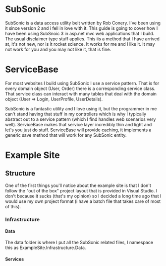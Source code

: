 # SubSonic

SubSonic is a data access utility belt written by Rob Conery.  I've been using it since version 2 and i fell in love with it.  This guide is going to cover how I have been using SubSnoic 3 in asp.net mvc web applications that I build.  The usual disclaimer type stuff applies.  This iis a method that I have arrived at, it's not new, nor is it rocket science.  It works for me and I like it.  It may not work for you and you may not like it, that is fine.

# ServiceBase

For most websites I build using SubSonic I use a service pattern.  That is for every domain object (User, Order) there is a corresponding service class.  That service class can interact with many tables that deal with the domain object (User => Login, UserProfile, UserDetails).  

SubSonic is a fantastic utility and I love using it, but the programmer in me can't stand having that stuff in my controllers which is why I typically abstract out to a service pattern (which I find handles web scenarios very well).  ServiceBase makes that service layer incredibly thin and light and let's you just do stuff.  ServiceBase will provide caching, it implements a generic save method that will work for any SubSonic entity.

# Example Site

## Structure

One of the first things you'll notice about the example site is that I don't follow the "out of the box" project layout that is provided in Visual Studio.  I don't because it sucks (that's my opinion) so I decided a long time ago that I would use my own project format (i have a batch file that takes care of most of this).  

### Infrastructure

#### Data

The data folder is where I put all the SubSonic related files, I namespace this as ExampleSite.Infrastructure.Data.

#### Services
